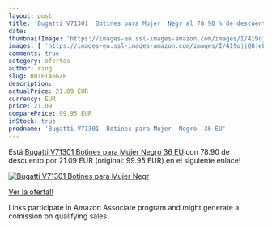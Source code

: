 ```yaml
---
layout: post
title: 'Bugatti V71301  Botines para Mujer  Negr al 78.90 % de descuento'
date: 
thumbnailImage: 'https://images-eu.ssl-images-amazon.com/images/I/419ojjQ8jeL._SL200_.jpg'
images: [ 'https://images-eu.ssl-images-amazon.com/images/I/419ojjQ8jeL._SL200_.jpg' ]
comments: true
category: ofertas
author: ring
slug: B01ETA6GZE
description:
actualPrice: 21.09 EUR
currency: EUR
price: 21.09
comparePrice: 99.95 EUR
inStock: true
prodname: 'Bugatti V71301  Botines para Mujer  Negro  36 EU'
---
```


Está [Bugatti V71301  Botines para Mujer  Negro  36 EU](https://www.amazon.es/dp/B01ETA6GZE/?tag=tolees-21) con 78.90 de descuento por 21.09 EUR (original: 99.95 EUR) en el siguiente enlace!

[![Bugatti V71301  Botines para Mujer  Negr](https://images-eu.ssl-images-amazon.com/images/I/419ojjQ8jeL._SL200_.jpg)](https://www.amazon.es/dp/B01ETA6GZE/?tag=tolees-21)

[Ver la oferta!!](https://www.amazon.es/dp/B01ETA6GZE/?tag=tolees-21)

Links participate in Amazon Associate program and might generate a comission on qualifying sales


